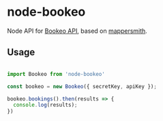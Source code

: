 # node-bookeo

Node API for [Bookeo API](https://www.bookeo.com/api), based on [mappersmith](https://github.com/tulios/mappersmith).

## Usage

```js

import Bookeo from 'node-bookeo'

const bookeo = new Bookeo({ secretKey, apiKey });

bookeo.bookings().then(results => {
  console.log(results);
})

```



